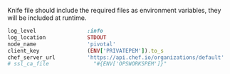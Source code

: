 Knife file should include the required files as environment variables, they will be included at runtime.
```ruby
log_level                :info
log_location             STDOUT
node_name                'pivotal'
client_key               (ENV['PRIVATEPEM']).to_s
chef_server_url          'https://api.chef.io/organizations/default'
# ssl_ca_file              "#{ENV['OPSWORKSPEM']}"
```
